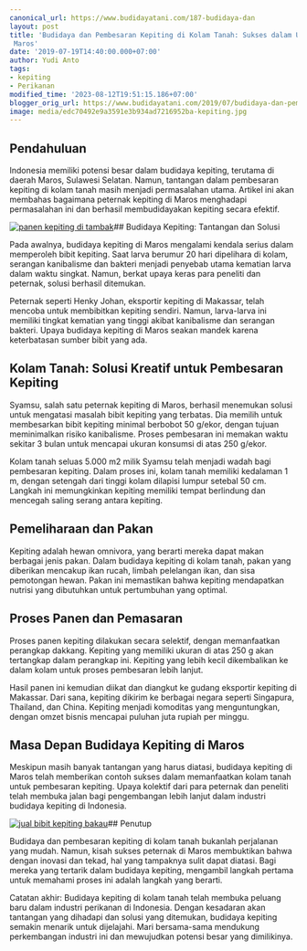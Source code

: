 ```yaml
---
canonical_url: https://www.budidayatani.com/187-budidaya-dan
layout: post
title: 'Budidaya dan Pembesaran Kepiting di Kolam Tanah: Sukses dalam Usaha Kepiting
 Maros'
date: '2019-07-19T14:40:00.000+07:00'
author: Yudi Anto
tags:
- kepiting
- Perikanan
modified_time: '2023-08-12T19:51:15.186+07:00'
blogger_orig_url: https://www.budidayatani.com/2019/07/budidaya-dan-pembesaran-kepiting-di.html
image: media/edc70492e9a3591e3b934ad7216952ba-kepiting.jpg
---
```

## Pendahuluan

Indonesia memiliki potensi besar dalam budidaya kepiting, terutama di daerah Maros, Sulawesi Selatan. Namun, tantangan dalam pembesaran kepiting di kolam tanah masih menjadi permasalahan utama. Artikel ini akan membahas bagaimana peternak kepiting di Maros menghadapi permasalahan ini dan berhasil membudidayakan kepiting secara efektif.

[![panen kepiting di tambak](https://blogger.googleusercontent.com/img/b/R29vZ2xl/AVvXsEikK0GJnt-rM03PnVCueGAqzQmnzWviIigAaWBgiz4-WLC25iQqoS2cZrHjNt_VXFarRbyafhIOvQcj6Fw7kLlWKB20QiK2v0CRM9LseGKY6OlcQsgG7n1ysIqVDiYjDl1t0W17s0N7Yhx3eLVXp7tFW4jnp8bKtkwon50zxnM0F-n80hEspQq3v_2nrMXt/w640-h360/kepiting.jpg)](https://blogger.googleusercontent.com/img/b/R29vZ2xl/AVvXsEikK0GJnt-rM03PnVCueGAqzQmnzWviIigAaWBgiz4-WLC25iQqoS2cZrHjNt_VXFarRbyafhIOvQcj6Fw7kLlWKB20QiK2v0CRM9LseGKY6OlcQsgG7n1ysIqVDiYjDl1t0W17s0N7Yhx3eLVXp7tFW4jnp8bKtkwon50zxnM0F-n80hEspQq3v_2nrMXt/s2133/kepiting.jpg)## Budidaya Kepiting: Tantangan dan Solusi

Pada awalnya, budidaya kepiting di Maros mengalami kendala serius dalam memperoleh bibit kepiting. Saat larva berumur 20 hari dipelihara di kolam, serangan kanibalisme dan bakteri menjadi penyebab utama kematian larva dalam waktu singkat. Namun, berkat upaya keras para peneliti dan peternak, solusi berhasil ditemukan.

Peternak seperti Henky Johan, eksportir kepiting di Makassar, telah mencoba untuk membibitkan kepiting sendiri. Namun, larva-larva ini memiliki tingkat kematian yang tinggi akibat kanibalisme dan serangan bakteri. Upaya budidaya kepiting di Maros seakan mandek karena keterbatasan sumber bibit yang ada.

## Kolam Tanah: Solusi Kreatif untuk Pembesaran Kepiting

Syamsu, salah satu peternak kepiting di Maros, berhasil menemukan solusi untuk mengatasi masalah bibit kepiting yang terbatas. Dia memilih untuk membesarkan bibit kepiting minimal berbobot 50 g/ekor, dengan tujuan meminimalkan risiko kanibalisme. Proses pembesaran ini memakan waktu sekitar 3 bulan untuk mencapai ukuran konsumsi di atas 250 g/ekor.

Kolam tanah seluas 5.000 m2 milik Syamsu telah menjadi wadah bagi pembesaran kepiting. Dalam proses ini, kolam tanah memiliki kedalaman 1 m, dengan setengah dari tinggi kolam dilapisi lumpur setebal 50 cm. Langkah ini memungkinkan kepiting memiliki tempat berlindung dan mencegah saling serang antara kepiting.

## Pemeliharaan dan Pakan

Kepiting adalah hewan omnivora, yang berarti mereka dapat makan berbagai jenis pakan. Dalam budidaya kepiting di kolam tanah, pakan yang diberikan mencakup ikan rucah, limbah pelelangan ikan, dan sisa pemotongan hewan. Pakan ini memastikan bahwa kepiting mendapatkan nutrisi yang dibutuhkan untuk pertumbuhan yang optimal.

## Proses Panen dan Pemasaran

Proses panen kepiting dilakukan secara selektif, dengan memanfaatkan perangkap dakkang. Kepiting yang memiliki ukuran di atas 250 g akan tertangkap dalam perangkap ini. Kepiting yang lebih kecil dikembalikan ke dalam kolam untuk proses pembesaran lebih lanjut.

Hasil panen ini kemudian diikat dan diangkut ke gudang eksportir kepiting di Makassar. Dari sana, kepiting dikirim ke berbagai negara seperti Singapura, Thailand, dan China. Kepiting menjadi komoditas yang menguntungkan, dengan omzet bisnis mencapai puluhan juta rupiah per minggu.

## Masa Depan Budidaya Kepiting di Maros

Meskipun masih banyak tantangan yang harus diatasi, budidaya kepiting di Maros telah memberikan contoh sukses dalam memanfaatkan kolam tanah untuk pembesaran kepiting. Upaya kolektif dari para peternak dan peneliti telah membuka jalan bagi pengembangan lebih lanjut dalam industri budidaya kepiting di Indonesia.

[![jual bibit kepiting bakau](https://blogger.googleusercontent.com/img/b/R29vZ2xl/AVvXsEibT0UIXsawRECPyqJl15ykzoBJmhOs35eVUrMt7aPuddZZmQcXPawUbOx-W3ZlCmanFDZLFp5ig6hqzAseVuXxUNNKePaztrvNYwDbbfO_vcNc-EHO7n9JamnaMRgkx9yAXD9i5N0pMF1L2893QMe5gFff6AI77fG3KVhEfsGi-GWaURHmBaB2ZOhcg4Bc/w640-h360/kepiting1.jpg)](https://blogger.googleusercontent.com/img/b/R29vZ2xl/AVvXsEibT0UIXsawRECPyqJl15ykzoBJmhOs35eVUrMt7aPuddZZmQcXPawUbOx-W3ZlCmanFDZLFp5ig6hqzAseVuXxUNNKePaztrvNYwDbbfO_vcNc-EHO7n9JamnaMRgkx9yAXD9i5N0pMF1L2893QMe5gFff6AI77fG3KVhEfsGi-GWaURHmBaB2ZOhcg4Bc/s2133/kepiting1.jpg)## Penutup

Budidaya dan pembesaran kepiting di kolam tanah bukanlah perjalanan yang mudah. Namun, kisah sukses peternak di Maros membuktikan bahwa dengan inovasi dan tekad, hal yang tampaknya sulit dapat diatasi. Bagi mereka yang tertarik dalam budidaya kepiting, mengambil langkah pertama untuk memahami proses ini adalah langkah yang berarti.

Catatan akhir: Budidaya kepiting di kolam tanah telah membuka peluang baru dalam industri perikanan di Indonesia. Dengan kesadaran akan tantangan yang dihadapi dan solusi yang ditemukan, budidaya kepiting semakin menarik untuk dijelajahi. Mari bersama-sama mendukung perkembangan industri ini dan mewujudkan potensi besar yang dimilikinya.


